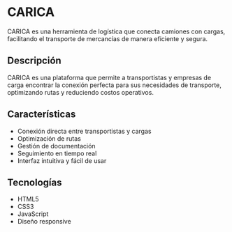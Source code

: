 # CARICA

CARICA es una herramienta de logística que conecta camiones con cargas, facilitando el transporte de mercancías de manera eficiente y segura.

## Descripción

CARICA es una plataforma que permite a transportistas y empresas de carga encontrar la conexión perfecta para sus necesidades de transporte, optimizando rutas y reduciendo costos operativos.

## Características

- Conexión directa entre transportistas y cargas
- Optimización de rutas
- Gestión de documentación
- Seguimiento en tiempo real
- Interfaz intuitiva y fácil de usar

## Tecnologías

- HTML5
- CSS3
- JavaScript
- Diseño responsive 